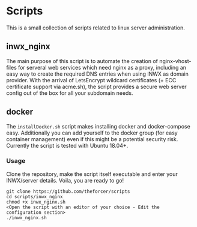 # Scripts
This is a small collection of scripts related to linux server administration.

## inwx_nginx
The main purpose of this script is to automate the creation of nginx-vhost-files for serveral web services which need nginx as a proxy, including an easy way to create the required DNS entries when using INWX as domain provider. With the arrival of LetsEncrypt wildcard certificates (+ ECC certificate support via acme.sh), the script provides a secure web server config out of the box for all your subdomain needs.

## docker
The `installDocker.sh` script makes installing docker and docker-compose easy. Additionally you can add yourself to the docker group (for easy container management) even if this might be a potential security risk. Currently the script is tested with Ubuntu 18.04+.

### Usage
Clone the repository, make the script itself executable and enter your INWX/server details. Voila, you are ready to go!

```
git clone https://github.com/theforcer/scripts
cd scripts/inwx_nginx
chmod +x inwx_nginx.sh
<Open the script with an editor of your choice - Edit the configuration section>
./inwx_nginx.sh
```


